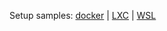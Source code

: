 Setup samples: [docker](samples/0.md) | [LXC](https://ubuntu.com/server/docs/containers-lxd) | [WSL](https://learn.microsoft.com/en-us/windows/wsl/tutorials/gui-apps#install-google-chrome-for-linux)
